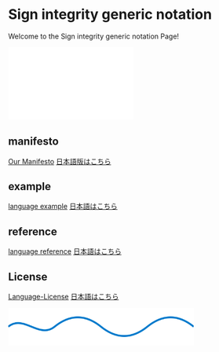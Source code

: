 # Sign integrity generic notation

Welcome to the Sign integrity generic notation Page!

<img src="./Sign_logo_dark.svg"  alt="Sign Logo" width="256" />

## manifesto
  [Our Manifesto](./manifesto.md)
  [日本語版はこちら](./manifesto.ja-jp.md)

## example
  [language example](./example.sn)
  [日本語はこちら](./example.ja-jp.sn)

## reference
  [language reference](./reference/Sign_reference_en-us.md)
  [日本語はこちら](./reference/Sign_reference_ja-jp.md)

## License
  [Language-License](./License/sign-language-license.md)
  [日本語はこちら](./License/sign-language-license-ja.md)


<img src="./wave.svg"  alt="wave" width="75%" />